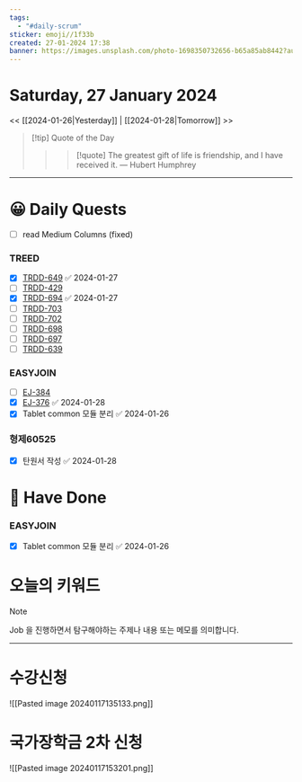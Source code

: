 ```yaml
---
tags:
  - "#daily-scrum"
sticker: emoji//1f33b
created: 27-01-2024 17:38
banner: https://images.unsplash.com/photo-1698350732656-b65a85ab8442?auto=format&fit=crop&q=80&w=2837&ixlib=rb-4.0.3&ixid=M3wxMjA3fDB8MHxwaG90by1wYWdlfHx8fGVufDB8fHx8fA%3D%3D
---
```

# Saturday, 27 January 2024
<< [[2024-01-26|Yesterday]] | [[2024-01-28|Tomorrow]] >>

> [!tip] Quote of the Day  
> > > [!quote] The greatest gift of life is friendship, and I have received it.
> — Hubert Humphrey

---

#  😀 Daily Quests
- [ ] read Medium Columns (fixed)
### TREED
- [x] [TRDD-649](https://alcherainc.atlassian.net/jira/software/projects/TRDD/boards/159?selectedIssue=TRDD-649) ✅ 2024-01-27
- [ ] [TRDD-429](https://alcherainc.atlassian.net/jira/software/projects/TRDD/boards/159?selectedIssue=TRDD-429)
- [x] [TRDD-694](https://alcherainc.atlassian.net/jira/software/projects/TRDD/boards/159?selectedIssue=TRDD-694) ✅ 2024-01-27
- [ ] [TRDD-703](https://alcherainc.atlassian.net/jira/software/projects/TRDD/boards/159/backlog?selectedIssue=TRDD-703)
- [ ] [TRDD-702](https://alcherainc.atlassian.net/jira/software/projects/TRDD/boards/159/backlog?selectedIssue=TRDD-702)
- [ ] [TRDD-698](https://alcherainc.atlassian.net/jira/software/projects/TRDD/boards/159?selectedIssue=TRDD-698)
- [ ] [TRDD-697](https://alcherainc.atlassian.net/jira/software/projects/TRDD/boards/159?selectedIssue=TRDD-697)
- [ ] [TRDD-639](https://alcherainc.atlassian.net/jira/software/projects/TRDD/boards/159?selectedIssue=TRDD-639)

### EASYJOIN
- [ ] [EJ-384](https://machinegun.atlassian.net/browse/EJ-384)
- [x] [EJ-376](https://machinegun.atlassian.net/browse/EJ-376) ✅ 2024-01-28
- [x] Tablet common 모듈 분리 ✅ 2024-01-26

### 형제60525
- [x] 탄원서 작성 ✅ 2024-01-28

# 🙂 Have Done
### EASYJOIN
- [x] Tablet common 모듈 분리 ✅ 2024-01-26


# 오늘의 키워드

> [!NOTE]
> Job 을 진행하면서 탐구해야하는 주제나 내용 또는 메모를 의미합니다.


---

# 수강신청

![[Pasted image 20240117135133.png]]

# 국가장학금 2차 신청

![[Pasted image 20240117153201.png]]
